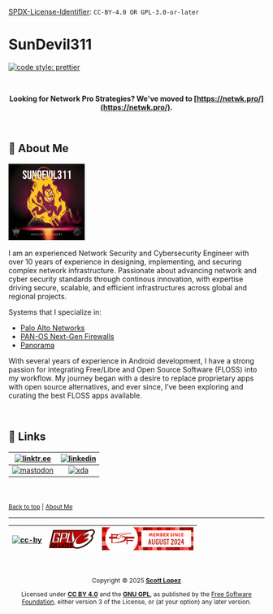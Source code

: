<!-- SPDX-License-Identifier: CC-BY-4.0 OR GPL-3.0-or-later -->

<!--
Copyright © 2025 Scott Lopez

---

I. Creative Commons Attribution 4.0 International

Network Pro (the "Licensed Material") is licensed under Creative Commons Attribution 4.0 International ("CC BY 4.0"). To view a copy of this license, visit https://creativecommons.org/licenses/by/4.0/.

Per the terms of the License, you are free to distribute, remix, adapt, and build upon the Licensed Material for any purpose, even commercially. You must give appropriate credit, provide a link to the License, and indicate if changes were made.

The Licensor offers the Licensed Material as-is and as-available, and makes no representations or warranties of any kind concerning the Licensed Material, whether express, implied, statutory, or other. This includes, without limitation, warranties of title, merchantability, fitness for a particular purpose, non-infringement, absence of latent or other defects, accuracy, or the presence or absence of errors, whether or not known or discoverable.

Permissions beyond the scope of this License—or instead of those permitted by this License—may be available as further defined within this document.

  SPDX Reference: https://spdx.org/licenses/CC-BY-4.0.html
  Canonical URL: https://creativecommons.org/licenses/by/4.0/

---

II. GNU General Public License

Network Pro is free software: you can redistribute it and/or modify it under the terms of the GNU General Public License ("GNU GPL") as published by the Free Software Foundation, either version 3 of the License, or (at your option) any later version.

This material is distributed in the hope that it will be useful, but WITHOUT ANY WARRANTY; without even the implied warranty of MERCHANTABILITY or
FITNESS FOR A PARTICULAR PURPOSE.

See the GNU General Public License for more details.

  SPDX Reference: https://spdx.org/licenses/GPL-3.0-or-later.html
  Canonical URL: https://www.gnu.org/licenses/gpl-3.0.html

---

Author: Scott Lopez
Email: <contact@neteng.pro>
Web: <https://bio.neteng.pro>
-->

<a name="top"></a>

[SPDX-License-Identifier](https://spdx.dev/learn/handling-license-info/): `CC-BY-4.0 OR GPL-3.0-or-later`

# SunDevil311

[![code style: prettier](https://img.shields.io/badge/code_style-prettier-ff69b4.svg?style=flat-square)](https://github.com/prettier/prettier)

&nbsp;

<span style="text-align: center;">

**Looking for Network Pro Strategies? We've moved to [https://netwk.pro/](https://netwk.pro/).**

</span>

&nbsp;

<a name="about-me"></a>

## 🚀 About Me

[<img src="img/sd311-950.png" width="150px" height="150px" alt="SunDevil311 Logo" />](https://github.com/SunDevil311)

I am an experienced Network Security and Cybersecurity Engineer with over 10 years of experience in designing, implementing, and securing complex network infrastructure. Passionate about advancing network and cyber security standards through continous innovation, with expertise driving secure, scalable, and efficient infrastructures across global and regional projects.

Systems that I specialize in:

- [Palo Alto Networks](https://www.paloaltonetworks.com)
- [PAN-OS Next-Gen Firewalls](https://docs.paloaltonetworks.com/pan-os)
- [Panorama](https://docs.paloaltonetworks.com/panorama)

With several years of experience in Android development, I have a strong passion
for integrating Free/Libre and Open Source Software (FLOSS) into my workflow. My
journey began with a desire to replace proprietary apps with open source alternatives, and ever since, I’ve been exploring and curating the best FLOSS
apps available.

&nbsp; <!-- space for clarity -->

## 🔗 Links

|  [![linktr.ee](https://img.shields.io/badge/linktree-43E55E?style=for-the-badge&logo=linktree&logoColor=white)](https://linktr.ee/scottlopez)  | [![linkedin](https://img.shields.io/badge/linkedin-0A66C2?style=for-the-badge&logo=linkedin&logoColor=white)](https://linkedin.com/in/scottlopez) |
| :--------------------------------------------------------------------------------------------------------------------------------------------: | :-----------------------------------------------------------------------------------------------------------------------------------------------: |
| [![mastodon](https://img.shields.io/badge/Mastodon-6364FF?style=for-the-badge&logo=Mastodon&logoColor=white)](https://noc.social/@sundevil311) |  [![xda](https://img.shields.io/badge/xda%20developers-2DAAE9?style=for-the-badge&logo=xda-developers&logoColor=white)](https://xda.neteng.pro)   |

&nbsp; <!-- space for clarity -->

<sub>[Back to top](#top) | [About Me](#about-me)</sub>

---

| [![cc-by](https://forthebadge.com/images/badges/cc-by.png)](https://creativecommons.org/licenses/by/4.0/) | [![gnu-gpl](img/gpl3-small.png)](https://www.gnu.org/licenses/gpl-3.0.html) | [![fsf](img/fsf-member.png)](https://my.fsf.org/join?referrer=6725885) |
| :-------------------------------------------------------------------------------------------------------: | :-------------------------------------------------------------------------: | :--------------------------------------------------------------------: |

&nbsp;

<span style="font-size: 12px; text-align: center;">

Copyright &copy; 2025 **[Scott Lopez](https://bio.neteng.pro)**

Licensed under **[CC BY 4.0](https://creativecommons.org/licenses/by/4.0/)** and the **[GNU GPL](https://spdx.org/licenses/GPL-3.0-or-later.html)**, as published by the [Free Software Foundation](https://www.fsf.org), either version 3 of the License, or (at your option) any later version.

</span>
